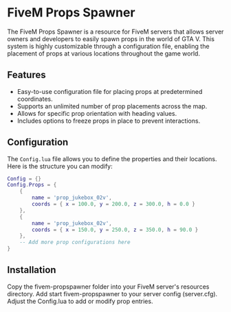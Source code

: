 # FiveM Props Spawner

The FiveM Props Spawner is a resource for FiveM servers that allows server owners and developers to easily spawn props in the world of GTA V. This system is highly customizable through a configuration file, enabling the placement of props at various locations throughout the game world.

## Features

- Easy-to-use configuration file for placing props at predetermined coordinates.
- Supports an unlimited number of prop placements across the map.
- Allows for specific prop orientation with heading values.
- Includes options to freeze props in place to prevent interactions.

## Configuration

The `Config.lua` file allows you to define the properties and their locations. Here is the structure you can modify:

```lua
Config = {}
Config.Props = {
    {
        name = 'prop_jukebox_02v',
        coords = { x = 100.0, y = 200.0, z = 300.0, h = 0.0 }
    },
    {
        name = 'prop_jukebox_02v',
        coords = { x = 150.0, y = 250.0, z = 350.0, h = 90.0 }
    },
    -- Add more prop configurations here
}
```

## Installation
Copy the fivem-propspawner folder into your FiveM server's resources directory.
Add start fivem-propspawner to your server config (server.cfg).
Adjust the Config.lua to add or modify prop entries.
